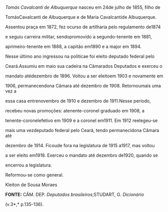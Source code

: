 

*Tomás Cavalcanti de Albuquerque* nasceu em 24de julho de 1855, filho de

TomásCavalcanti de Albuquerque e de Maria Cavalcantide Albuquerque.



Assentou praça em 1872, fez ocurso de artilharia pelo regulamento de1874

e seguiu carreira militar, sendopromovido a segundo-tenente em 1881,

aprimeiro-tenente em 1888, a capitão em1890 e a major em 1894.



Nesse último ano ingressou na políticae foi eleito deputado federal pelo

Ceará.Assumiu em maio sua cadeira na Câmarados Deputados e exerceu o

mandato atédezembro de 1896. Voltou a ser eleitoem 1903 e novamente em

1906, permanecendona Câmara até dezembro de 1908. Retornoumais uma vez a

essa casa entrenovembro de 1910 e dezembro de 1911.Nesse período,

recebeu novas promoções: atenente-coronel graduado em 1908, a

tenente-coronelefetivo em 1909 e a coronel em1911. Em 1912 reelegeu-se

mais uma vezdeputado federal pelo Ceará, tendo permanecidona Câmara até

dezembro de 1914. Ficoude fora na legislatura de 1915 a1917, mas voltou

a ser eleito em1918. Exerceu o mandato até dezembro de1920, quando se

encerrou a legislatura.



Reformou-se como general.



Kleiton de Sousa Moraes



**FONTE:** CÂM. DEP. *Deputados brasileiros*;STUDART, G. *Dicionário*

(v.3*,* p.135-136).

